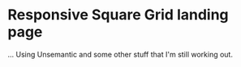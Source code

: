 # Responsive Square Grid landing page

... Using Unsemantic and some other stuff that I'm still working out.
